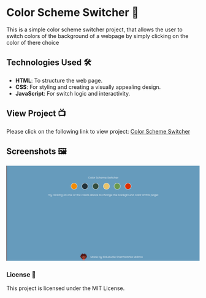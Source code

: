 # Color Scheme Switcher 🎨

This is a simple color scheme switcher project, that allows the user to switch colors of the background of a webpage by simply clicking on the color of there choice

## Technologies Used 🛠️

- **HTML**: To structure the web page.
- **CSS**: For styling and creating a visually appealing design.
- **JavaScript**: For switch logic and interactivity.

## View Project 📺
Please click on the following link to view project: [Color Scheme Switcher](https://mdimacat.github.io/JavaScriptProjects/)


## Screenshots 🖼️
 ![my screenshot](./images/Screenshot%20from%202024-12-12%2016-08-27.png)


### License 📄

This project is licensed under the MIT License.
